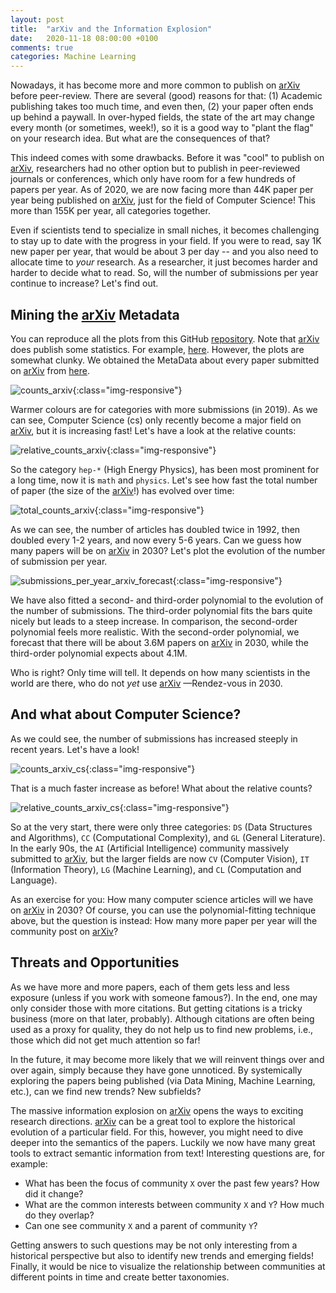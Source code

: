 ```yaml
---
layout: post
title:  "arXiv and the Information Explosion"
date:   2020-11-18 08:00:00 +0100
comments: true
categories: Machine Learning
---
```


Nowadays, it has become more and more common to publish on [arXiv][arXiv] before peer-review. There are several (good) reasons for that: (1) Academic publishing takes too much time, and even then, (2) your paper often ends up behind a paywall. In over-hyped fields, the state of the art may change every month (or sometimes, week!), so it is a good way to "plant the flag" on your research idea. But what are the consequences of that? 
<!--more-->

This indeed comes with some drawbacks. Before it was "cool" to publish on [arXiv][arXiv], researchers had no other option but to publish in peer-reviewed journals or conferences, which only have room for a few hundreds of papers per year. As of 2020, we are now facing more than 44K paper per year being published on [arXiv][arXiv], just for the field of Computer Science! This more than 155K per year, all categories together.

Even if scientists tend to specialize in small niches, it becomes challenging to stay up to date with the progress in your field. If you were to read, say 1K new paper per year, that would be about 3 per day -- and you also need to allocate time to *your* research. As a researcher, it just becomes harder and harder to decide what to read. So, will the number of submissions per year continue to increase? Let's find out. 

## Mining the [arXiv][arXiv] Metadata

You can reproduce all the plots from this GitHub [repository][github]. Note that [arXiv][arXiv] does publish some statistics. For example, [here][arXivstats]. However, the plots are somewhat clunky. We obtained the MetaData about every paper submitted on [arXiv][arXiv] from [here][arXivdata]. 

![counts_arxiv](/img/arxiv-information-explosion/counts_arxiv.svg){:class="img-responsive"}

Warmer colours are for categories with more submissions (in 2019). As we can see, Computer Science (cs) only recently become a major field on [arXiv][arXiv], but it is increasing fast! Let's have a look at the relative counts: 

![relative_counts_arxiv](/img/arxiv-information-explosion/relative_counts_arxiv.svg){:class="img-responsive"}

So the category `hep-*` (High Energy Physics), has been most prominent for a long time, now it is `math` and `physics`. Let's see how fast the total number of paper (the size of the [arXiv][arXiv]!) has evolved over time:

![total_counts_arxiv](/img/arxiv-information-explosion/total_counts_arxiv.svg){:class="img-responsive"}

As we can see, the number of articles has doubled twice in 1992, then doubled every 1-2 years, and now every 5-6 years. Can we guess how many papers will be on [arXiv][arXiv] in 2030? Let's plot the evolution of the number of submission per year. 

![submissions_per_year_arxiv_forecast](/img/arxiv-information-explosion/submissions_per_year_arxiv_forecast.svg){:class="img-responsive"}

We have also fitted a second- and third-order polynomial to the evolution of the number of submissions. The third-order polynomial fits the bars quite nicely but leads to a steep increase. In comparison, the second-order polynomial feels more realistic. With the second-order polynomial, we forecast that there will be about 3.6M papers on [arXiv][arXiv] in 2030, while the third-order polynomial expects about 4.1M.  

Who is right? Only time will tell. It depends on how many scientists in the world are there, who do not *yet* use [arXiv][arXiv] —Rendez-vous in 2030. 

## And what about Computer Science?

As we could see, the number of submissions has increased steeply in recent years. Let's have a look!

![counts_arxiv_cs](/img/arxiv-information-explosion/counts_arxiv_cs.svg){:class="img-responsive"}

That is a much faster increase as before! What about the relative counts?

![relative_counts_arxiv_cs](/img/arxiv-information-explosion/relative_counts_arxiv_cs.svg){:class="img-responsive"}

So at the very start, there were only three categories: `DS` (Data Structures and Algorithms), `CC` (Computational Complexity), and `GL` (General Literature). In the early 90s, the `AI` (Artificial Intelligence) community massively submitted to [arXiv][arXiv], but the larger fields are now `CV` (Computer Vision), `IT` (Information Theory), `LG` (Machine Learning), and `CL` (Computation and Language). 

As an exercise for you: How many computer science articles will we have on [arXiv][arXiv] in 2030? Of course, you can use the polynomial-fitting technique above, but the question is instead: How many more paper per year will the community post on [arXiv][arXiv]?

## Threats and Opportunities

As we have more and more papers, each of them gets less and less exposure (unless if you work with someone famous?). In the end, one may only consider those with more citations. But getting citations is a tricky business (more on that later, probably). Although citations are often being used as a proxy for quality, they do not help us to find new problems, i.e., those which did not get much attention so far! 

In the future, it may become more likely that we will reinvent things over and over again, simply because they have gone unnoticed. By systemically exploring the papers being published (via Data Mining, Machine Learning, etc.), can we find new trends? New subfields? 

The massive information explosion on [arXiv][arXiv] opens the ways to exciting research directions. [arXiv][arXiv] can be a great tool to explore the historical evolution of a particular field. For this, however, you might need to dive deeper into the semantics of the papers. Luckily we now have many great tools to extract semantic information from text! Interesting questions are, for example: 

- What has been the focus of community `X` over the past few years? How did it change? 
- What are the common interests between community `X` and `Y`? How much do they overlap? 
- Can one see community `X` and a parent of community `Y`? 

Getting answers to such questions may be not only interesting from a historical perspective but also to identify new trends and emerging fields! Finally, it would be nice to visualize the relationship between communities at different points in time and create better taxonomies.

[arXiv]: https://arxiv.org/
[arXivstats]: https://arxiv.org/help/stats/2019_by_area/index
[arXivdata]: https://www.kaggle.com/Cornell-University/arxiv/tasks
[pdf2svg]: https://github.com/dawbarton/pdf2svg
[github]: https://github.com/edouardfouche/arxiv-information-explosion